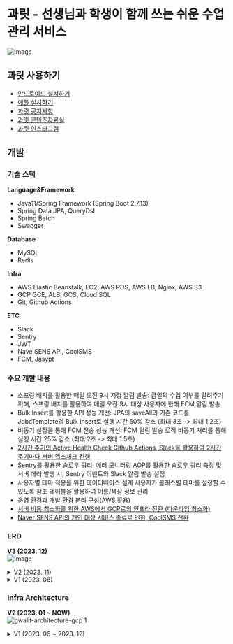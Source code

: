 # 과릿 - 선생님과 학생이 함께 쓰는 쉬운 수업 관리 서비스
![image](https://github.com/self-runner/gwalit-server/assets/76556999/a25468fb-dc2c-4ea9-8724-8908141aa06b)

## 과릿 사용하기
- [안드로이드 설치하기](https://bit.ly/gwarit-android) 
- [애플 설치하기](https://bit.ly/gwarit-apple)
- [과릿 공지사항](https://wjdwls.notion.site/Gwarit-c2f1540c688a4e85ab132be6992c23cb?pvs=4)
- [과릿 콘텐츠자료실](https://wjdwls.notion.site/5c7069be76044bf2b6ba5464a4841134?pvs=4)
- [과릿 인스타그램](https://www.instagram.com/gwa_rit)

## 개발
### 기술 스택
**Language&Framework**
- Java11/Spring Framework (Spring Boot 2.7.13)
- Spring Data JPA, QueryDsl
- Spring Batch
- Swagger

**Database**
- MySQL
- Redis
  
**Infra**
- AWS Elastic Beanstalk, EC2, AWS RDS, AWS LB, Nginx, AWS S3
- GCP GCE, ALB, GCS, Cloud SQL
- Git, Github Actions

**ETC**
- Slack
- Sentry
- JWT
- Nave SENS API, CoolSMS
- FCM, Jasypt

### 주요 개발 내용
- 스프링 배치를 활용한 매일 오전 9시 지정 알림 발송: 금일의 수업 여부를 알려주기 위해, 스프링 배치를 활용하여 매일 오전 9시 대상 사용자에 한해 FCM 알림 발송 
- Bulk Insert를 활용한 API 성능 개선: JPA의 saveAll의 기존 코드를 JdbcTemplate의 Bulk Insert로 실행 시간 60% 감소 (최대 3초 -> 최대 1.2초)
- 비동기 설정을 통해 FCM 전송 성능 개선: FCM 알림 발송 로직 비동기 처리를 통해 실행 시간 25% 감소 (최대 2초 -> 최대 1.5초) 
- [2시간 주기의 Active Health Check Github Actions, Slack을 활용하여 2시간 주기마다 서버 헬스체크 진행](https://velog.io/@dl-00-e8/%EC%84%9C%EB%B2%84-%ED%97%AC%EC%8A%A4%EC%B2%B4%ED%81%AC-Github-Actions%EB%A5%BC-%ED%99%9C%EC%9A%A9%ED%95%9C-%EC%84%9C%EB%B2%84-%ED%97%AC%EC%8A%A4%EC%B2%B4%ED%81%AC)
- Sentry를 활용한 슬로우 쿼리, 에러 모니터링 AOP를 활용한 슬로우 쿼리 측정 및 서버 에러 발생 시, Sentry 이벤트와 Slack 알림 발송 설정 
- 사용자별 테마 적용을 위한 데이터베이스 설계 사용자가 클래스별 테마를 설정할 수 있도록 참조 테이블을 활용하여 이름/색상 정보 관리
- 운영 환경과 개발 환경 분리 구성(AWS 활용)
- [서버 비용 최소화를 위한 AWS에서 GCP로의 인프라 전환 (다운타임 최소화)](https://velog.io/@dl-00-e8/GCP-%EC%8A%A4%ED%94%84%EB%A7%81%EB%B6%80%ED%8A%B8%EB%A5%BC-%EB%8F%84%EC%BB%A4%EC%97%90-%EB%84%A3%EC%96%B4%EC%84%9C-GCE%EC%97%90-%EC%98%AC%EB%A0%A4%EB%B3%B4%EA%B2%A0%EB%82%98)
- [Naver SENS API의 개인 대상 서비스 종료로 인한, CoolSMS 전환](https://velog.io/@dl-00-e8/%EA%B3%BC%EB%A6%BF-Cool-SMS-%EC%A0%84%ED%99%98%EA%B8%B0)

### ERD
**V3 (2023. 12)**  
![image](https://github.com/self-runner/gwalit-server/assets/76556999/df4ff755-7f50-4b72-ac9d-289dec16064a)  
<details>
<summary>V2 (2023. 11)</summary>
<div markdown="1">
  
![gwalitdb](https://github.com/self-runner/gwalit-server/assets/76556999/4f5639b5-443e-4439-b52d-7a597485b391)  

</div>
</details>
<details>
<summary>V1 (2023. 06)</summary>
<div markdown="1">
  
![image](https://github.com/self-runner/gwalit-server/assets/76556999/787d2997-8022-41b8-8409-765390e5262b)  

</div>
</details>




### Infra Architecture
**V2 (2023. 01 ~ NOW)**   
![gwalit-architecture-gcp 1](https://github.com/self-runner/gwalit-server/assets/76556999/59904463-e604-4a5b-b524-c7e337032f68)  
<details>
<summary>V1 (2023. 06 ~ 2023. 12)</summary>
<div markdown="1">
  
![image](https://github.com/self-runner/gwalit-server/assets/76556999/4c9cccf0-6388-4a83-a3bb-db2470e5bf8b)  

</div>
</details>
